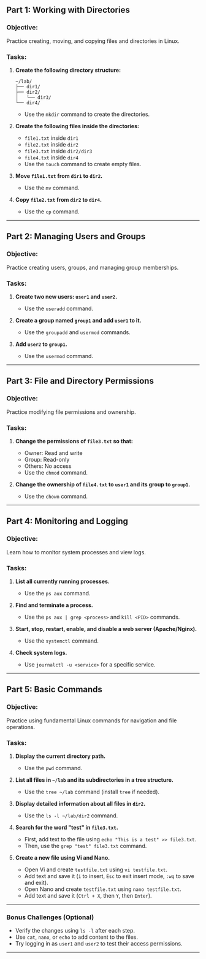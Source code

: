 ## **Part 1: Working with Directories**  

### **Objective:**  
Practice creating, moving, and copying files and directories in Linux.  

### **Tasks:**  
1. **Create the following directory structure:**  
   ```
   ~/lab/
   ├── dir1/
   ├── dir2/
   │   └── dir3/
   └── dir4/
   ```
   - Use the `mkdir` command to create the directories.  

2. **Create the following files inside the directories:**  
   - `file1.txt` inside `dir1`  
   - `file2.txt` inside `dir2`  
   - `file3.txt` inside `dir2/dir3`  
   - `file4.txt` inside `dir4`  
   - Use the `touch` command to create empty files.  

3. **Move `file1.txt` from `dir1` to `dir2`.**  
   - Use the `mv` command.  

4. **Copy `file2.txt` from `dir2` to `dir4`.**  
   - Use the `cp` command.  

---

## **Part 2: Managing Users and Groups**  

### **Objective:**  
Practice creating users, groups, and managing group memberships.  

### **Tasks:**  
1. **Create two new users: `user1` and `user2`.**  
   - Use the `useradd` command.  

2. **Create a group named `group1` and add `user1` to it.**  
   - Use the `groupadd` and `usermod` commands.  

3. **Add `user2` to `group1`.**  
   - Use the `usermod` command.  

---

## **Part 3: File and Directory Permissions**  

### **Objective:**  
Practice modifying file permissions and ownership.  

### **Tasks:**  
1. **Change the permissions of `file3.txt` so that:**  
   - Owner: Read and write  
   - Group: Read-only  
   - Others: No access  
   - Use the `chmod` command.  

2. **Change the ownership of `file4.txt` to `user1` and its group to `group1`.**  
   - Use the `chown` command.  

---

## **Part 4: Monitoring and Logging**  

### **Objective:**  
Learn how to monitor system processes and view logs.  

### **Tasks:**  
1. **List all currently running processes.**  
   - Use the `ps aux` command.  

2. **Find and terminate a process.**  
   - Use the `ps aux | grep <process>` and `kill <PID>` commands.  

3. **Start, stop, restart, enable, and disable a web server (Apache/Nginx).**  
   - Use the `systemctl` command.  

4. **Check system logs.**  
   - Use `journalctl -u <service>` for a specific service.  

---

## **Part 5: Basic Commands**  

### **Objective:**  
Practice using fundamental Linux commands for navigation and file operations.  

### **Tasks:**  

1. **Display the current directory path.**  
   - Use the `pwd` command.  

2. **List all files in `~/lab` and its subdirectories in a tree structure.**  
   - Use the `tree ~/lab` command (install `tree` if needed).  

3. **Display detailed information about all files in `dir2`.**  
   - Use the `ls -l ~/lab/dir2` command.  

4. **Search for the word "test" in `file3.txt`.**  
   - First, add text to the file using `echo "This is a test" >> file3.txt`.  
   - Then, use the `grep "test" file3.txt` command.  

5. **Create a new file using Vi and Nano.**  
   - Open Vi and create `testfile.txt` using `vi testfile.txt`.  
   - Add text and save it (`i` to insert, `Esc` to exit insert mode, `:wq` to save and exit).  
   - Open Nano and create `testfile.txt` using `nano testfile.txt`.  
   - Add text and save it (`Ctrl + X`, then `Y`, then `Enter`).  

---
### **Bonus Challenges (Optional)**  
* Verify the changes using `ls -l` after each step.
* Use `cat`, `nano`, or `echo` to add content to the files.  
* Try logging in as `user1` and `user2` to test their access permissions.  

---
